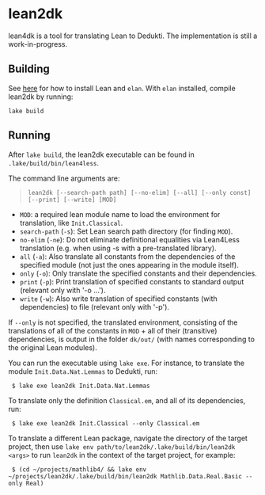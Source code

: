 # lean2dk

lean4dk is a tool for translating Lean to Dedukti. The implementation is still a work-in-progress.

## Building

See [here](https://lean-lang.org/lean4/doc/quickstart.html) for how to install Lean and `elan`. With `elan` installed, compile lean2dk by running:
```
lake build
```

## Running

After `lake build`, the lean2dk executable can be found in `.lake/build/bin/lean4less`.

The command line arguments are:

> `lean2dk [--search-path path] [--no-elim] [--all] [--only const] [--print] [--write] [MOD]`

* `MOD`: a required lean module name to load the environment for translation, like `Init.Classical`.
* `search-path` (`-s`): Set Lean search path directory (for finding `MOD`).
* `no-elim` (`-ne`): Do not eliminate definitional equalities via Lean4Less translation (e.g. when using -s with a pre-translated library).
* `all` (`-a`): Also translate all constants from the dependencies of the specified module (not just the ones appearing in the module itself).
* `only` (`-o`): Only translate the specified constants and their dependencies.
* `print` (`-p`): Print translation of specified constants to standard output (relevant only with '-o ...').
* `write` (`-w`): Also write translation of specified constants (with dependencies) to file (relevant only with '-p').

If `--only` is not specified, the translated environment, consisting of the translations of all of the constants in `MOD` + all of their (transitive) dependencies, is output in the folder `dk/out/` (with names corresponding to the original Lean modules).

You can run the executable using `lake exe`. For instance, to translate the module `Init.Data.Nat.Lemmas` to Dedukti, run:
```
 $ lake exe lean2dk Init.Data.Nat.Lemmas
```
To translate only the definition `Classical.em`, and all of its dependencies, run:
```
 $ lake exe lean2dk Init.Classical --only Classical.em
```

To translate a different Lean package, navigate the directory of the target project, then use `lake env path/to/lean2dk/.lake/build/bin/lean2dk <args>` to run `lean2dk` in the context of the target project, for example:
```
 $ (cd ~/projects/mathlib4/ && lake env ~/projects/lean2dk/.lake/build/bin/lean2dk Mathlib.Data.Real.Basic --only Real)
```
